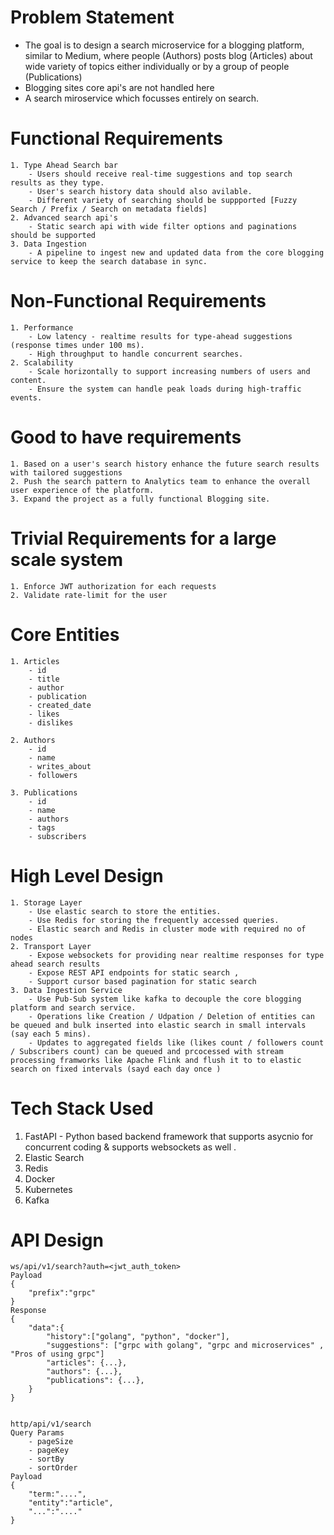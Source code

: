 # Problem Statement
- The goal is to design a search microservice for a blogging platform, similar to Medium,  where people (Authors) posts blog (Articles) about wide variety of topics either individually or by a group of people (Publications)
- Blogging sites core api's are not handled here
- A search miroservice which focusses entirely on search. 

# Functional Requirements
    1. Type Ahead Search bar  
        - Users should receive real-time suggestions and top search results as they type.
        - User's search history data should also avilable.
        - Different variety of searching should be suppported [Fuzzy Search / Prefix / Search on metadata fields]   
    2. Advanced search api's
        - Static search api with wide filter options and paginations should be supported
    3. Data Ingestion
        - A pipeline to ingest new and updated data from the core blogging service to keep the search database in sync.


# Non-Functional Requirements
    1. Performance
        - Low latency - realtime results for type-ahead suggestions (response times under 100 ms).
        - High throughput to handle concurrent searches.
    2. Scalability
        - Scale horizontally to support increasing numbers of users and content.
        - Ensure the system can handle peak loads during high-traffic events.     

# Good to have requirements
    1. Based on a user's search history enhance the future search results with tailored suggestions
    2. Push the search pattern to Analytics team to enhance the overall user experience of the platform.
    3. Expand the project as a fully functional Blogging site. 

# Trivial Requirements for a large scale system
    1. Enforce JWT authorization for each requests
    2. Validate rate-limit for the user


# Core Entities
    1. Articles
        - id
        - title
        - author
        - publication
        - created_date
        - likes
        - dislikes
    
    2. Authors
        - id
        - name
        - writes_about 
        - followers
    
    3. Publications
        - id
        - name
        - authors
        - tags
        - subscribers


# High Level Design
    1. Storage Layer
        - Use elastic search to store the entities.
        - Use Redis for storing the frequently accessed queries. 
        - Elastic search and Redis in cluster mode with required no of nodes
    2. Transport Layer
        - Expose websockets for providing near realtime responses for type ahead search results
        - Expose REST API endpoints for static search , 
        - Support cursor based pagination for static search
    3. Data Ingestion Service
        - Use Pub-Sub system like kafka to decouple the core blogging platform and search service. 
        - Operations like Creation / Udpation / Deletion of entities can be queued and bulk inserted into elastic search in small intervals (say each 5 mins).
        - Updates to aggregated fields like (likes count / followers count / Subscribers count) can be queued and prcocessed with stream processing framworks like Apache Flink and flush it to to elastic search on fixed intervals (sayd each day once )

# Tech Stack Used
1. FastAPI - Python based backend framework that supports asycnio for concurrent coding & supports websockets as well . 
2. Elastic Search
3. Redis
4. Docker
5. Kubernetes
6. Kafka


# API Design
```
ws/api/v1/search?auth=<jwt_auth_token>
Payload
{
    "prefix":"grpc"
}
Response
{
    "data":{
        "history":["golang", "python", "docker"],
        "suggestions": ["grpc with golang", "grpc and microservices" , "Pros of using grpc"]
        "articles": {...},
        "authors": {...},
        "publications": {...},
    }
}

```
```

http/api/v1/search
Query Params
    - pageSize
    - pageKey
    - sortBy
    - sortOrder
Payload
{
    "term:"....",
    "entity":"article",
    "...":"...."
}

```
